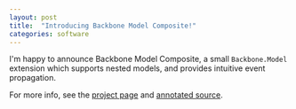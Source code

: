 ```yaml
---
layout: post
title:  "Introducing Backbone Model Composite!"
categories: software
---
```


I'm happy to announce Backbone Model Composite, a small `Backbone.Model` extension which 
supports nested models, and provides intuitive event propagation.

For more info, see the [project page](http://samolsen.github.io/backbone-model-composite/)
and [annotated source](http://samolsen.github.io/backbone-model-composite/docs/backbone-model-composite.html).
